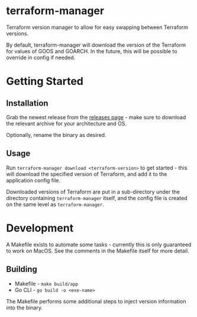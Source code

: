 # terraform-manager
Terraform version manager to allow for easy swapping between Terraform versions.

By default, terraform-manager will download the version of the Terraform for values of GOOS and GOARCH. In the future, this will be possible to override in config if needed.

# Getting Started
## Installation

Grab the newest release from the [releases page](https://github.com/dantdj/terraform-manager/releases) - make sure to download the relevant archive for your architecture and OS.

Optionally, rename the binary as desired.

## Usage

Run `terraform-manager download <terraform-version>` to get started - this will download the specified version of Terraform, and add it to the application config file.

Downloaded versions of Terraform are put in a sub-directory under the directory containing `terraform-manager` itself, and the config file is created on the same level as `terraform-manager`.

# Development

A Makefile exists to automate some tasks - currently this is only guaranteed to work on MacOS. See the comments in the Makefile itself for more detail.

## Building

* Makefile -  `make build/app`
* Go CLI - `go build -o <exe-name>`

The Makefile performs some additional steps to inject version information into the binary.